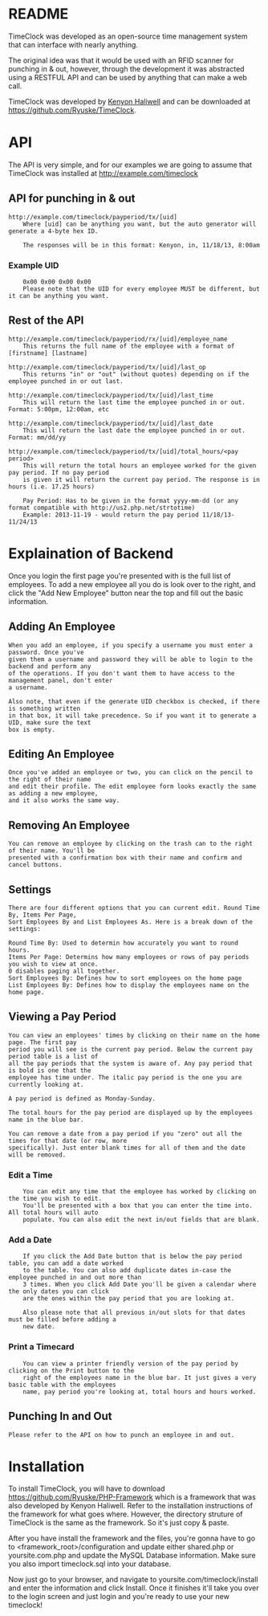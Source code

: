# README #
TimeClock was developed as an open-source time management system that can interface with nearly anything.

The original idea was that it would be used with an RFID scanner for punching in & out, however, through
the development it was abstracted using a RESTFUL API and can be used by anything that can make a web
call.

TimeClock was developed by [Kenyon Haliwell](https://google.com/+KenyonHaliwell) and can be downloaded at https://github.com/Ryuske/TimeClock.

# API #
The API is very simple, and for our examples we are going to assume that TimeClock was installed at
http://example.com/timeclock

## API for punching in & out ##
    http://example.com/timeclock/payperiod/tx/[uid] 
        Where [uid] can be anything you want, but the auto generator will generate a 4-byte hex ID.
        
        The responses will be in this format: Kenyon, in, 11/18/13, 8:00am

### Example UID ###
        0x00 0x00 0x00 0x00
        Please note that the UID for every employee MUST be different, but it can be anything you want.

## Rest of the API ##
    http://example.com/timeclock/payperiod/rx/[uid]/employee_name
        This returns the full name of the employee with a format of [firstname] [lastname]
    
    http://example.com/timeclock/payperiod/tx/[uid]/last_op
        This returns "in" or "out" (without quotes) depending on if the employee punched in or out last.
        
    http://example.com/timeclock/payperiod/tx/[uid]/last_time
        This will return the last time the employee punched in or out. Format: 5:00pm, 12:00am, etc
        
    http://example.com/timeclock/payperiod/tx/[uid]/last_date
        This will return the last date the employee punched in or out. Format: mm/dd/yy
        
    http://example.com/timeclock/payperiod/tx/[uid]/total_hours/<pay period>
        This will return the total hours an employee worked for the given pay period. If no pay period
        is given it will return the current pay period. The response is in hours (i.e. 17.25 hours)
        
        Pay Period: Has to be given in the format yyyy-mm-dd (or any format compatible with http://us2.php.net/strtotime)
        Example: 2013-11-19 - would return the pay period 11/18/13-11/24/13
        
# Explaination of Backend #
Once you login the first page you're presented with is the full list of employees. To add a new
employee all you do is look over to the right, and click the "Add New Employee" button near the
top and fill out the basic information.

## Adding An Employee ##
    When you add an employee, if you specify a username you must enter a password. Once you've
    given them a username and password they will be able to login to the backend and perform any
    of the operations. If you don't want them to have access to the management panel, don't enter
    a username.

    Also note, that even if the generate UID checkbox is checked, if there is something written
    in that box, it will take precedence. So if you want it to generate a UID, make sure the text
    box is empty.

## Editing An Employee ##
    Once you've added an employee or two, you can click on the pencil to the right of their name
    and edit their profile. The edit employee form looks exactly the same as adding a new employee,
    and it also works the same way.

## Removing An Employee ##
    You can remove an employee by clicking on the trash can to the right of their name. You'll be
    presented with a confirmation box with their name and confirm and cancel buttons.
    
## Settings ##
    There are four different options that you can current edit. Round Time By, Items Per Page,
    Sort Employees By and List Employees As. Here is a break down of the settings:
    
    Round Time By: Used to determin how accurately you want to round hours.
    Items Per Page: Determins how many employees or rows of pay periods you wish to view at once.
    0 disables paging all together.
    Sort Employees By: Defines how to sort employees on the home page
    List Employees By: Defines how to display the employees name on the home page.
    
## Viewing a Pay Period ##
    You can view an employees' times by clicking on their name on the home page. The first pay
    period you will see is the current pay period. Below the current pay period table is a list of
    all the pay periods that the system is aware of. Any pay period that is bold is one that the
    employee has time under. The italic pay period is the one you are currently looking at.
    
    A pay period is defined as Monday-Sunday.
    
    The total hours for the pay period are displayed up by the employees name in the blue bar.
    
    You can remove a date from a pay period if you "zero" out all the times for that date (or row, more
    specifically). Just enter blank times for all of them and the date will be removed.
    
### Edit a Time ###
        You can edit any time that the employee has worked by clicking on the time you wish to edit.
        You'll be presented with a box that you can enter the time into. All total hours will auto
        populate. You can also edit the next in/out fields that are blank.
    
### Add a Date ###
        If you click the Add Date button that is below the pay period table, you can add a date worked
        to the table. You can also add duplicate dates in-case the employee punched in and out more than
        3 times. When you click Add Date you'll be given a calendar where the only dates you can click
        are the ones within the pay period that you are looking at.
        
        Also please note that all previous in/out slots for that dates must be filled before adding a
        new date.
        
### Print a Timecard ###
        You can view a printer friendly version of the pay period by clicking on the Print button to the
        right of the employees name in the blue bar. It just gives a very basic table with the employees
        name, pay period you're looking at, total hours and hours worked.
        
## Punching In and Out ##
    Please refer to the API on how to punch an employee in and out.

# Installation #
To install TimeClock, you will have to download https://github.com/Ryuske/PHP-Framework which is a framework
that was also developed by Kenyon Haliwell. Refer to the installation instructions of the framework for what
goes where. However, the directory struture of TimeClock is the same as the framework. So it's just copy & paste.

After you have install the framework and the files, you're gonna have to go to <framework_root>/configuration
and update either shared.php or yoursite.com.php and update the MySQL Database information. Make sure you also
import timeclock.sql into your database.

Now just go to your browser, and navigate to yoursite.com/timeclock/install and enter the information and click
Install. Once it finishes it'll take you over to the login screen and just login and you're ready to use your
new timeclock!